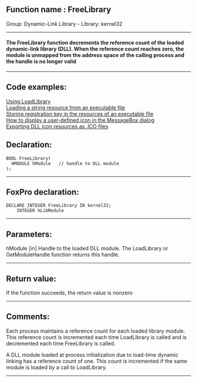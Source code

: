 
## Function name : FreeLibrary
Group: Dynamic-Link Library - Library: kernel32    
***  


#### The FreeLibrary function decrements the reference count of the loaded dynamic-link library (DLL). When the reference count reaches zero, the module is unmapped from the address space of the calling process and the handle is no longer valid
***  


## Code examples:
[Using LoadLibrary](../../samples/sample_007.md)  
[Loading a string resource from an executable file](../../samples/sample_213.md)  
[Storing registration key in the resources of an executable file](../../samples/sample_401.md)  
[How to display a user-defined icon in the MessageBox dialog](../../samples/sample_500.md)  
[Exporting DLL icon resources as .ICO files](../../samples/sample_502.md)  

## Declaration:
```foxpro  
BOOL FreeLibrary(
  HMODULE hModule   // handle to DLL module
);  
```  
***  


## FoxPro declaration:
```foxpro  
DECLARE INTEGER FreeLibrary IN kernel32;
	INTEGER hLibModule  
```  
***  


## Parameters:
hModule 
[in] Handle to the loaded DLL module. The LoadLibrary or GetModuleHandle function returns this handle.   
***  


## Return value:
If the function succeeds, the return value is nonzero  
***  


## Comments:
Each process maintains a reference count for each loaded library module. This reference count is incremented each time LoadLibrary is called and is decremented each time FreeLibrary is called.   
  
A DLL module loaded at process initialization due to load-time dynamic linking has a reference count of one. This count is incremented if the same module is loaded by a call to LoadLibrary.  
  
***  

